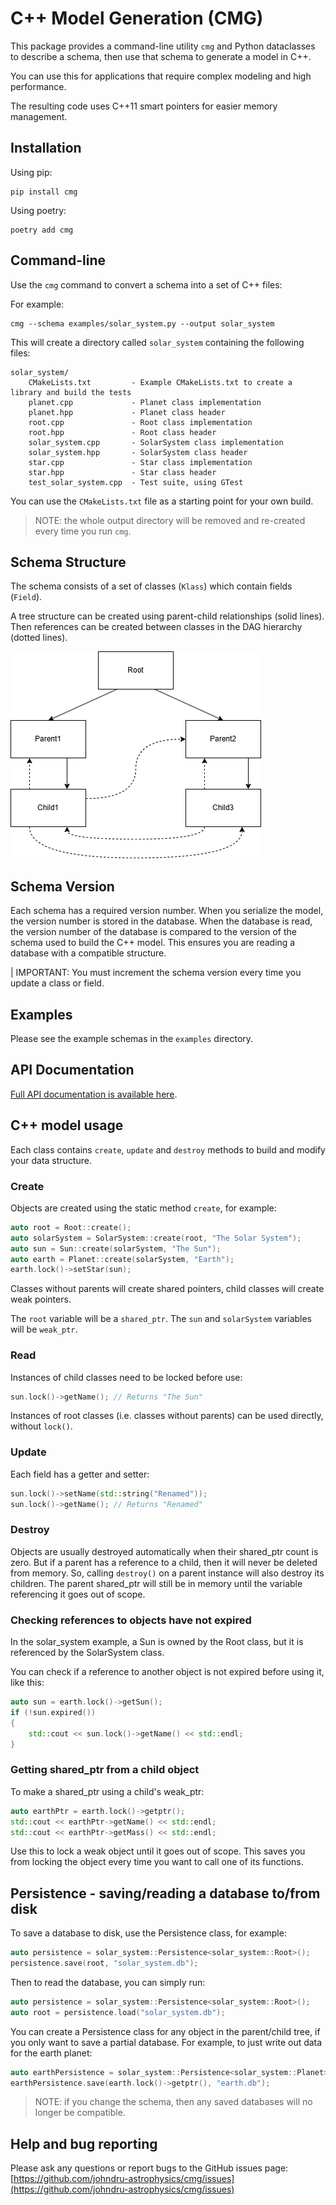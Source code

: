 C++ Model Generation (CMG)
==========================

This package provides a command-line utility `cmg` and Python dataclasses to describe a schema, then use that schema to generate a model in C++.

You can use this for applications that require complex modeling and high performance.

The resulting code uses C++11 smart pointers for easier memory management.

## Installation

Using pip:

```
pip install cmg
```

Using poetry:

```
poetry add cmg
```

## Command-line

Use the `cmg` command to convert a schema into a set of C++ files:

For example:
```
cmg --schema examples/solar_system.py --output solar_system
```

This will create a directory called `solar_system` containing the following files:

```
solar_system/
    CMakeLists.txt         - Example CMakeLists.txt to create a library and build the tests
    planet.cpp             - Planet class implementation
    planet.hpp             - Planet class header
    root.cpp               - Root class implementation
    root.hpp               - Root class header
    solar_system.cpp       - SolarSystem class implementation
    solar_system.hpp       - SolarSystem class header
    star.cpp               - Star class implementation
    star.hpp               - Star class header
    test_solar_system.cpp  - Test suite, using GTest
```

You can use the `CMakeLists.txt` file as a starting point for your own build.

> NOTE: the whole output directory will be removed and re-created every time you run `cmg`.

## Schema Structure

The schema consists of a set of classes (`Klass`) which contain fields (`Field`).

A tree structure can be created using parent-child relationships (solid lines).
Then references can be created between classes in the DAG hierarchy (dotted lines).

![schema](https://github.com/johndru-astrophysics/cmg/blob/main/assets/cmg.drawio.png?raw=true)

## Schema Version

Each schema has a required version number. When you serialize the model, the version number is stored in the database. When the database is read, the version number of the database is compared to the version of the schema used to build the C++ model. This ensures you are reading a database with a compatible structure.

| IMPORTANT: You must increment the schema version every time you update a class or field.

## Examples

Please see the example schemas in the `examples` directory.

## API Documentation

[Full API documentation is available here](https://johndru-astrophysics.github.io/cmg).

## C++ model usage

Each class contains `create`, `update` and `destroy` methods to build and modify your data structure.

### Create

Objects are created using the static method `create`, for example:

```c++
auto root = Root::create();
auto solarSystem = SolarSystem::create(root, "The Solar System");
auto sun = Sun::create(solarSystem, "The Sun");
auto earth = Planet::create(solarSystem, "Earth");
earth.lock()->setStar(sun);
```

Classes without parents will create shared pointers, child classes will create weak pointers.

The `root` variable will be a `shared_ptr`. The `sun` and `solarSystem` variables will be `weak_ptr`.

### Read

Instances of child classes need to be locked before use:

```c++
sun.lock()->getName(); // Returns "The Sun"
```

Instances of root classes (i.e. classes without parents) can be used directly, without `lock()`.

### Update

Each field has a getter and setter:

```c++
sun.lock()->setName(std::string("Renamed"));
sun.lock()->getName(); // Returns "Renamed"
```

### Destroy

Objects are usually destroyed automatically when their shared_ptr count is zero. But if a parent has a reference to a child, then it will never be deleted from memory. So, calling `destroy()` on a parent instance will also destroy its children. The parent shared_ptr will still be in memory until the variable referencing it goes out of scope.

### Checking references to objects have not expired

In the solar_system example, a Sun is owned by the Root class, but it is referenced by the SolarSystem class.

You can check if a reference to another object is not expired before using it, like this:

```c++
auto sun = earth.lock()->getSun();
if (!sun.expired())
{
    std::cout << sun.lock()->getName() << std::endl;
}
```

### Getting shared_ptr from a child object

To make a shared_ptr using a child's weak_ptr:

```c++
auto earthPtr = earth.lock()->getptr();
std::cout << earthPtr->getName() << std::endl;
std::cout << earthPtr->getMass() << std::endl;
```

Use this to lock a weak object until it goes out of scope. This saves you from locking the object every time you want to call one of its functions.

## Persistence - saving/reading a database to/from disk

To save a database to disk, use the Persistence class, for example:

```c++
auto persistence = solar_system::Persistence<solar_system::Root>();
persistence.save(root, "solar_system.db");
```

Then to read the database, you can simply run:

```c++
auto persistence = solar_system::Persistence<solar_system::Root>();
auto root = persistence.load("solar_system.db");
```

You can create a Persistence class for any object in the parent/child tree, if you only want to save a partial database. For example, to just write out data for the earth planet:

```c++
auto earthPersistence = solar_system::Persistence<solar_system::Planet>();
earthPersistence.save(earth.lock()->getptr(), "earth.db");
```

> NOTE: if you change the schema, then any saved databases will no longer be compatible.

## Help and bug reporting

Please ask any questions or report bugs to the GitHub issues page: [https://github.com/johndru-astrophysics/cmg/issues](https://github.com/johndru-astrophysics/cmg/issues)





